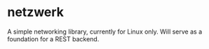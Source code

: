 netzwerk
===================

A simple networking library, currently for Linux only. Will serve as a foundation for a REST backend. 

